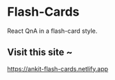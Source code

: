 # Flash-Cards

React QnA in a flash-card style.

## Visit this site ~

https://ankit-flash-cards.netlify.app
